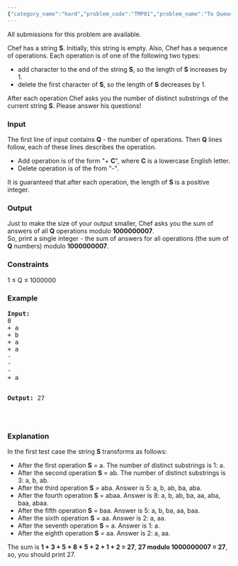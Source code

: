 ```yaml
---
{"category_name":"hard","problem_code":"TMP01","problem_name":"To Queue or not to Queue","languages_supported":{"0":"ADA","1":"ASM","2":"BASH","3":"BF","4":"C","5":"C99 strict","6":"CAML","7":"CLOJ","8":"CLPS","9":"CPP 4.3.2","10":"CPP 4.9.2","11":"CPP14","12":"CS2","13":"D","14":"ERL","15":"FORT","16":"FS","17":"GO","18":"HASK","19":"ICK","20":"ICON","21":"JAVA","22":"JS","23":"LISP clisp","24":"LISP sbcl","25":"LUA","26":"NEM","27":"NICE","28":"NODEJS","29":"PAS fpc","30":"PAS gpc","31":"PERL","32":"PERL6","33":"PHP","34":"PIKE","35":"PRLG","36":"PYTH","37":"PYTH 3.4","38":"RUBY","39":"SCALA","40":"SCM guile","41":"SCM qobi","42":"ST","43":"TCL","44":"TEXT","45":"WSPC"},"max_timelimit":3,"source_sizelimit":50000,"problem_author":"gerald","problem_tester":"xcwgf666","date_added":"24-07-2013","tags":{"0":"gerald","1":"hard","2":"sept13","3":"strings","4":"suffix"},"editorial_url":"http://discuss.codechef.com/problems/TMP01","time":{"view_start_date":1379323800,"submit_start_date":1379323800,"visible_start_date":1379323800,"end_date":1735669800},"layout":"problem"}
---
```

<span class="solution-visible-txt">All submissions for this problem are available.</span><p>Chef has a string <b>S</b>. Initially, this string is empty. Also, Chef has a sequence of operations. Each operation is of one of the following two types:</p>
<ul>
<li>add character to the end of the string <b>S</b>, so the length of <b>S</b> increases by 1.</li>
<li>delete the first character of <b>S</b>, so the length of <b>S</b> decreases by 1.</li>
</ul>

<p>After each operation Chef asks you the number of distinct substrings of the current string <b>S</b>. Please answer his questions!
</p>
<h3>Input</h3>
<p>The first line of input contains <b>Q</b> - the number of operations. Then <b>Q</b> lines follow, each of these lines describes the operation.</p>
<ul>
<li>Add operation is of the form "+ <b>C</b>", where <b>C</b> is a lowercase English letter.</li>
<li>Delete operation is of the from "-".</li>
</ul>

<p>It is guaranteed that after each operation, the length of <b>S</b> is a positive integer.
</p>
<h3>Output</h3>
<p>Just to make the size of your output smaller, Chef asks you the sum of answers of all <b>Q</b> operations modulo <b>1000000007</b>.<br />
So, print a single integer - the sum of answers for all operations (the sum of <b>Q</b> numbers) modulo <b>1000000007</b>.
</p>
<h3>Constraints</h3>
<p>
1 ≤ Q ≤ 1000000
</p>
<h3>Example</h3>
<pre><b>Input:</b>
8
+ a
+ b
+ a
+ a
-
-
-
+ a

<b>Output:</b>
27
</pre><p> </p>
<h3>Explanation</h3>
<p>
In the first test case the string <b>S</b> transforms as follows: </p>
<ul>
<li>After the first operation <b>S</b> = a. The number of distinct substrings is 1: a.</li>
<li>After the second operation <b>S</b> = ab. The number of distinct substrings is 3: a, b, ab.</li>
<li>After the third operation <b>S</b> = aba. Answer is 5: a, b, ab, ba, aba.</li>
<li>After the fourth operation <b>S</b> = abaa. Answer is 8: a, b, ab, ba, aa, aba, baa, abaa.</li>
<li>After the fifth operation <b>S</b> = baa. Answer is 5: a, b, ba, aa, baa.</li>
<li>After the sixth operation <b>S</b> = aa. Answer is 2: a, aa.</li>
<li>After the seventh operation <b>S</b> = a. Answer is 1: a.</li>
<li>After the eighth operation <b>S</b> = aa. Answer is 2: a, aa.</li>
</ul>

<p>The sum is <b>1 + 3 + 5 + 8 + 5 + 2 + 1 + 2 = 27</b>, <b>27 modulo 1000000007 = 27</b>, so, you should print 27.
</p>

